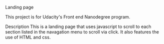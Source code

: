 Landing page

This project is for Udacity's Front end Nanodegree program.

Description 
This is a landing page that uses javascript to scroll to each section listed in the navagation menu to scroll via click. It also features the use of HTML and css. 
